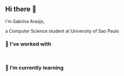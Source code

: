 ## Hi there 👋

I'm Sabrina Araújo, 

a Computer Science student at University of Sao Paulo

### 🔭 I've worked with 

<p align="left">
    <img src="https://img.shields.io/badge/Python-FFFFFF?style=for-the-badge&logo=python" alt="">
    <img src="https://img.shields.io/badge/C-A8B9CC?style=for-the-badge&logo=c&logoColor=white" alt="">
    <img src="https://img.shields.io/badge/C%2B%2B-00599C?style=for-the-badge&logo=c%2B%2B&logoColor=white" alt="">  
    <img src="https://img.shields.io/badge/HTML5-E34F26?style=for-the-badge&logo=html5&logoColor=white" alt="">
    <img src="https://img.shields.io/badge/Java-FFE4B5?style=for-the-badge&logo=openjdk&logoColor=white" alt="">

    
</p>

### 🌱 I’m currently learning

<p align="left">
    <img src="https://img.shields.io/badge/MySQL-8B008B?style=for-the-badge&logo=mysql&logoColor=white" alt="">
    <img src="https://img.shields.io/badge/Docker-800080?style=for-the-badge&logo=docker&logoColor=white" alt="">
</p>

<!--
**sabrizzs/sabrizzs** is a ✨ _special_ ✨ repository because its `README.md` (this file) appears on your GitHub profile.

Here are some ideas to get you started:

- 🔭 I’m currently working on ...
- 🌱 I’m currently learning ...
- 👯 I’m looking to collaborate on ...
- 🤔 I’m looking for help with ...
- 💬 Ask me about ...
- 📫 How to reach me: ...
- 😄 Pronouns: ...
- ⚡ Fun fact: ...
-->
